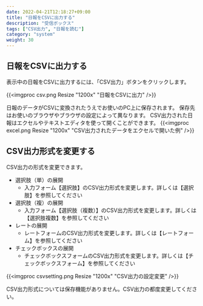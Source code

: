 ```yaml
---
date: 2022-04-21T12:18:27+09:00
title: "日報をCSVに出力する"
description: "受信ボックス"
tags: ["CSV出力", "日報を読む"]
category: "system"
weight: 30
---
```


## 日報をCSVに出力する

表示中の日報をCSVに出力するには、「CSV出力」ボタンをクリックします。

{{<imgproc csv.png Resize "1200x" "日報をCSVに出力" />}}

日報のデータがCSVに変換されたうえでお使いのPC上に保存されます。
保存先はお使いのブラウザやブラウザの設定によって異なります。
CSV出力された日報はエクセルやテキストエディタを使って開くことができます。
{{<imgproc excel.png Resize "1200x" "CSV出力されたデータをエクセルで開いた例" />}}

## CSV出力形式を変更する

CSV出力の形式を変更できます。

- 選択肢（単）の展開
  - 入力フォーム【選択肢】のCSV出力形式を変更します。詳しくは【選択肢】を参照してください
- 選択肢（複）の展開
  - 入力フォーム【選択肢（複数）】のCSV出力形式を変更します。詳しくは【選択肢複数】を参照してください
- レートの展開
  - レートフォームのCSV出力形式を変更します。詳しくは【レートフォーム】を参照してください
- チェックボックスの展開
  - チェックボックスフォームのCSV出力形式を変更します。詳しくは【チェックボックスフォーム】を参照してください

{{<imgproc csvsetting.png Resize "1200x" "CSV出力の設定変更" />}}

CSV出力形式については保存機能がありません。CSV出力の都度変更してください。
